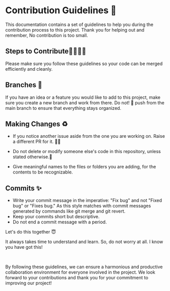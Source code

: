 # Contribution Guidelines 🙌

This documentation contains a set of guidelines to help you during the contribution process to this project. Thank you for helping out and remember, No contribution is too small.

## Steps to Contribute👩‍💻👨‍💻

Please make sure you follow these guidelines so your code can be merged efficiently and cleanly.

## Branches 🌴

If you have an idea or a feature you would like to add to this project, make sure you create a new branch and work from there. Do not! 🛑 push from the main branch to ensure that everything stays organized.

## Making Changes ♻

- If you notice another issue aside from the one you are working on. Raise a different PR for it. 🙏🏽

- Do not delete or modify someone else's code in this repository, unless stated otherwise.🙂

- Give meaningful names to the files or folders you are adding, for the contents to be recognizable.

## Commits ✨

- Write your commit message in the imperative: "Fix bug" and not "Fixed bug" or "Fixes bug." As this style matches with commit messages generated by commands like git merge and git revert.
- Keep your commits short but descriptive.
- Do not end a commit message with a period.

Let's do this together 😇

It always takes time to understand and learn. So, do not worry at all. I know you have got this!

<br>

By following these guidelines, we can ensure a harmonious and productive collaboration environment for everyone involved in the project. We look forward to your contributions and thank you for your commitment to improving our project!